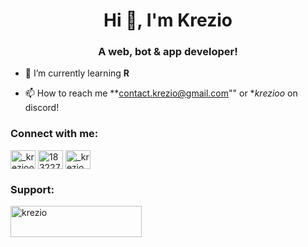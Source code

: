 <h1 align="center">Hi 👋, I'm Krezio</h1>
<h3 align="center">A web, bot & app developer!</h3>

- 🌱 I’m currently learning **R**

- 📫 How to reach me **contact.krezio@gmail.com"" or **krezioo* on discord!

<h3 align="left">Connect with me:</h3>
<p align="left">
<a href="https://twitter.com/_krezioo" target="_blank"><img align="center" src="https://raw.githubusercontent.com/rahuldkjain/github-profile-readme-generator/master/src/images/icons/Social/twitter.svg" alt="_krezioo" height="30" width="40" /></a>
<a href="https://stackoverflow.com/users/18322796" target="blank"><img align="center" src="https://raw.githubusercontent.com/rahuldkjain/github-profile-readme-generator/master/src/images/icons/Social/stack-overflow.svg" alt="18322796" height="30" width="40" /></a>
<a href="https://instagram.com/_krezio" target="blank"><img align="center" src="https://raw.githubusercontent.com/rahuldkjain/github-profile-readme-generator/master/src/images/icons/Social/instagram.svg" alt="_krezio" height="30" width="40" /></a>

</p>



<h3 align="left">Support:</h3>
<p><a href="https://www.buymeacoffee.com/krezio"> <img align="left" src="https://cdn.buymeacoffee.com/buttons/v2/default-yellow.png" height="50" width="210" alt="krezio" /></a></p><br><br>

